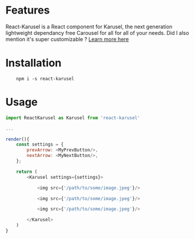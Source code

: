 # Features

React-Karusel is a React component for Karusel, the next generation lightweight dependancy free Carousel for all for all of your needs. Did I also mention it's super customizable ? [Learn more here](https://www.npmjs.com/package/karusel)

# Installation

```shell
	npm i -s react-karusel
```

# Usage

```js
import ReactKarusel as Karusel from 'react-karusel'

...

render(){
	const settings = {
		prevArrow: <MyPrevButton/>,
		nextArrow: <MyNextButton/>,
	};

	return (
		<Karusel settings={settings}>

			<img src={'/path/to/some/image.jpeg'}/>

			<img src={'/path/to/some/image.jpeg'}/>

			<img src={'/path/to/some/image.jpeg'}/>

		</Karusel>
	)
}
```
